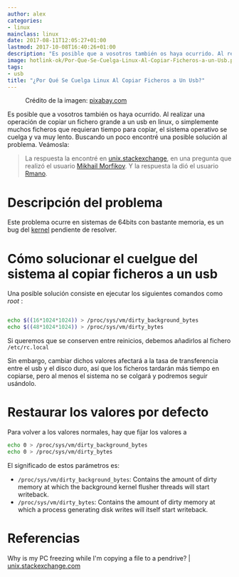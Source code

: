 ```yaml
---
author: alex
categories:
- linux
mainclass: linux
date: 2017-08-11T12:05:27+01:00
lastmod: 2017-10-08T16:40:26+01:00
description: "Es posible que a vosotros también os haya ocurrido. Al realizar una  operación de copiar un fichero grande a un usb en linux, o simplemente muchos  ficheros que requieran tiempo para copiar, el sistema operativo se cuelga y va muy  lento. Buscando un poco encontré una posible solución al problema. Veámosla:"
image: hotlink-ok/Por-Que-Se-Cuelga-Linux-Al-Copiar-Ficheros-a-un-Usb.png
tags:
- usb
title: "¿Por Qué Se Cuelga Linux Al Copiar Ficheros a Un Usb?"
---
```


<figure>
    <amp-img sizes="(min-width: 640px) 640px, 100vw" on="tap:lightbox1" role="button" tabindex="0" layout="responsive" src="/img/hotlink-ok/Por-Que-Se-Cuelga-Linux-Al-Copiar-Ficheros-a-un-Usb.png" title="{{ page.title }}" alt="{{ page.title }}" width="640px" height="320px" />
    <figcaption>Crédito de la imagen: <a href="https://pixabay.com/en/usb-drive-storage-plug-flash-38264/">pixabay.com</a></figcaption>
</figure>


Es posible que a vosotros también os haya ocurrido. Al realizar una operación de copiar un fichero grande a un usb en linux, o simplemente muchos ficheros que requieran tiempo para copiar, el sistema operativo se cuelga y va muy lento. Buscando un poco encontré una posible solución al problema. Veámosla:

> La respuesta la encontré en <a href="http://unix.stackexchange.com" target="_blank" title="stackexchange">unix.stackexchange</a>, en una pregunta que realizó el usuario <a href="http://unix.stackexchange.com/users/52763/mikhail-morfikov" target="_blank" title="">Mikhail Morfikov</a>. Y la respuesta la dió el usuario <a href="http://unix.stackexchange.com/users/52205/rmano" target="_blank" title="">Rmano</a>.

<!--more--><!--ad-->

# Descripción del problema

Este problema ocurre en sistemas de 64bits con bastante memoria, es un bug del <a href="http://lwn.net/Articles/572911/" target="_blank" title="">kernel</a> pendiente de resolver.

# Cómo solucionar el cuelgue del sistema al copiar ficheros a un usb

Una posible solución consiste en ejecutar los siguientes comandos como _root_ :

```bash

echo $((16*1024*1024)) > /proc/sys/vm/dirty_background_bytes
echo $((48*1024*1024)) > /proc/sys/vm/dirty_bytes

```

Si queremos que se conserven entre reinicios, debemos añadirlos al fichero `/etc/rc.local`

Sin embargo, cambiar dichos valores afectará a la tasa de transferencia entre el usb y el disco duro, así que los ficheros tardarán más tiempo en copiarse, pero al menos el sistema no se colgará y podremos seguir usándolo.

# Restaurar los valores por defecto

Para volver a los valores normales, hay que fijar los valores a

```bash
echo 0 > /proc/sys/vm/dirty_background_bytes
echo 0 > /proc/sys/vm/dirty_bytes
```

El significado de estos parámetros es:

- `/proc/sys/vm/dirty_background_bytes`: Contains the amount of dirty memory at which the background kernel flusher threads will start writeback.
- `/proc/sys/vm/dirty_bytes`: Contains the amount of dirty memory at which a process generating disk writes will itself start writeback.

# Referencias

Why is my PC freezing while I'm copying a file to a pendrive? \| [unix.stackexchange.com](http://unix.stackexchange.com/questions/107703/why-is-my-pc-freezing-while-im-copying-a-file-to-a-pendrive "Why is my PC freezing while I'm copying a file to a pendrive?")
